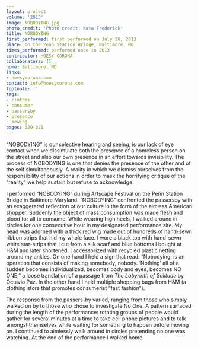 ```yaml
---
layout: project
volume: '2013'
image: NOBODYING.jpg
photo_credit: 'Photo credit: Kata Frederick'
title: NOBODYING
first_performed: first performed on July 20, 2013
place: on the Penn Station Bridge, Baltimore, MD
times_performed: performed once in 2013
contributor: HOESY CORONA
collaborators: []
home: Baltimore, MD
links:
- hoesycorona.com
contact: info@hoesycorona.com
footnote: ''
tags:
- clothes
- consumer
- passersby
- presence
- sewing
pages: 320-321
---
```


“NOBODYING” is our selective hearing and seeing, is our lack of eye contact when we dissimulate both the presence of a homeless person on the street and also our own presence in an effort towards invisibility. The process of NOBODYING is one that denies the presence of the other and of the self simultaneously. A reality in which we dismiss ourselves from the responsibility of our actions in order to mask the horrifying critique of the “reality” we help sustain but refuse to acknowledge.

I performed “NOBODYING” during Artscape Festival on the Penn Station Bridge in Baltimore Maryland. “NOBODYING” confronted the passersby with an exaggerated reflection of our culture in the form of the aimless American shopper. Suddenly the object of mass consumption was made flesh and blood for all to consume. While wearing high heels, I walked around in circles for one consecutive hour in my designated performance site. My head was adorned with a thick red wig made out of hundreds of hand-sewn ribbon strips that hid my whole face. I wore a black top with hand-sewn white star-strips that I cut from a silk scarf and blue bottoms I bought at H&M and later shortened. I accessorized with recycled plastic netting around my ankles. On one hand I held a sign that read: “Nobodying: is an operation that consists of making somebody, nobody. ‘Nothing’ all of a sudden becomes individualized, becomes body and eyes, becomes NO ONE,” a loose translation of a passage from _The Labyrinth of Solitude_ by Octavio Paz. In the other hand I held multiple shopping bags from H&M (a clothing store that promotes consumerist “fast fashion”).

The response from the passers-by varied, ranging from those who simply walked on by to those who chose to investigate No One. A pattern surfaced during the length of the performance: rotating groups of people would gather for several minutes at a time to take cell phone pictures and to talk amongst themselves while waiting for something to happen before moving on. I continued to aimlessly walk around in circles pretending no one was watching. At the end of the performance I walked home.
